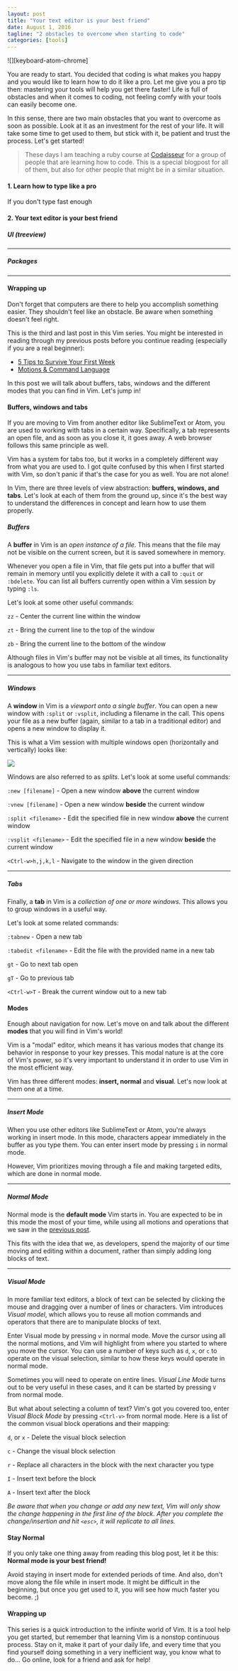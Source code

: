 ```yaml
---
layout: post
title: "Your text editor is your best friend"
date: August 1, 2016
tagline: "2 obstacles to overcome when starting to code"
categories: [tools]
---
```


![][keyboard-atom-chrome]

You are ready to start. You decided that coding is what makes you happy and you would like to learn how to do it like a pro. Let me give you a pro tip then: mastering your tools will help you get there faster! Life is full of obstacles and when it comes to coding, not feeling comfy with your tools can easily become one.

In this sense, there are two main obstacles that you want to overcome as soon as possible. Look at it as an investment for the rest of your life. It will take some time to get used to them, but stick with it, be patient and trust the process. Let's get started!

> These days I am teaching a ruby course at [Codaisseur](https://www.codaisseur.com/) for a group of people that are learning how to code. This is a special blogpost for all of them, but also for other people that might be in a similar situation.

#### 1. Learn how to type like a pro

If you don't type fast enough

#### 2. Your text editor is your best friend

##### UI (treeview)

---

##### Packages

---

#### Wrapping up

Don't forget that computers are there to help you accomplish something easier. They shouldn't feel like an obstacle. Be aware when something doesn't feel right.




This is the third and last post in this Vim series. You might be interested in reading through my previous posts before you continue reading (especially if you are a real beginner):

* [5 Tips to Survive Your First Week](http://www.miriamtocino.com/articles/5-tips-to-survive-your-first-week)
* [Motions & Command Language](http://www.miriamtocino.com/articles/vim-motions-and-command-language)

In this post we will talk about buffers, tabs, windows and the different modes that you can find in Vim. Let's jump in!

#### Buffers, windows and tabs

If you are moving to Vim from another editor like SublimeText or Atom, you are used to working with tabs in a certain way. Specifically, a tab represents an open file, and as soon as you close it, it goes away. A web browser follows this same principle as well.

Vim has a system for tabs too, but it works in a completely different way from what you are used to. I got quite confused by this when I first started with Vim, so don't panic if that's the case for you as well. You are not alone!

In Vim, there are three levels of view abstraction: **buffers, windows, and tabs**. Let's look at each of them from the ground up, since it's the best way to understand the differences in concept and learn how to use them properly.

##### Buffers

A **buffer** in Vim is an _open instance of a file_. This means that the file may not be visible on the current screen, but it is saved somewhere in memory.

Whenever you open a file in Vim, that file gets put into a buffer that will remain in memory until you explicitly delete it with a call to `:quit` or `:bdelete`. You can list all buffers currently open within a Vim session by typing `:ls`.

Let's look at some other useful commands:

`zz` - Center the current line within the window

`zt` - Bring the current line to the top of the window

`zb` - Bring the current line to the bottom of the window

Although files in Vim's buffer may not be visible at all times, its functionality is analogous to how you use tabs in familiar text editors.

---

##### Windows

A **window** in Vim is a _viewport onto a single buffer_. You can open a new window with `:split` or `:vsplit`, including a filename in the call. This opens your file as a new buffer (again, similar to a tab in a traditional editor) and opens a new window to display it.

This is what a Vim session with multiple windows open (horizontally and vertically) looks like:

[![](http://img.springe.st/20160720-sywxd.png)](http://img.springe.st/20160720-sywxd.png)

Windows are also referred to as _splits_. Let's look at some useful commands:

`:new [filename]` - Open a new window **above** the current window

`:vnew [filename]` - Open a new window **beside** the current window

`:split <filename>` - Edit the specified file in new window **above** the current window

`:vsplit <filename>` - Edit the specified file in a new window **beside** the current window

`<Ctrl-w>h,j,k,l` - Navigate to the window in the given direction

---

##### Tabs

Finally, a **tab** in Vim is a _collection of one or more windows_. This allows you to group windows in a useful way.

Let's look at some related commands:

`:tabnew` - Open a new tab

`:tabedit <filename>` - Edit the file with the provided name in a new tab

`gt` - Go to next tab open

`gT` - Go to previous tab

`<Ctrl-w>T` - Break the current window out to a new tab

#### Modes

Enough about navigation for now. Let's move on and talk about the different **modes** that you will find in Vim's world!

Vim is a "modal" editor, which means it has various modes that change its behavior in response to your key presses. This modal nature is at the core of Vim's power, so it's very important to understand it in order to use Vim in the most efficient way.

Vim has three different modes: **insert, normal** and **visual**. Let's now look at them one at a time.

---

##### Insert Mode

When you use other editors like SublimeText or Atom, you're always working in insert mode. In this mode, characters appear immediately in the buffer as you type them. You can enter insert mode by pressing `i` in normal mode.

However, Vim prioritizes moving through a file and making targeted edits, which are done in normal mode.

---

##### Normal Mode

Normal mode is the **default mode** Vim starts in. You are expected to be in this mode the most of your time, while using all motions and operations that we saw in the [previous post](http://devblog.springest.com/vim-motions-and-command-language).

This fits with the idea that we, as developers, spend the majority of our time moving and editing  within a document, rather than simply adding long blocks of text.

---

##### Visual Mode

In more familiar text editors, a block of text can be selected by clicking the mouse and dragging over a number of lines or characters. Vim introduces _Visual model_, which allows you to reuse all motion commands and operators that there are to manipulate blocks of text.

Enter Visual mode by pressing `v` in normal mode. Move the cursor using all the normal motions, and Vim will highlight from where you started to where you move the cursor. You can use a number of keys such as `d`, `x`, or `c` to operate on the visual selection, similar to how these keys would operate in normal mode.

Sometimes you will need to operate on entire lines. _Visual Line Mode_ turns out to be very useful in these cases, and it can be started by pressing `V` from normal mode.

But what about selecting a column of text? Vim's got you covered too, enter _Visual Block Mode_ by pressing `<Ctrl-v>` from normal mode. Here is a list of the common visual block operations and their mapping:

`d`, or `x` - Delete the visual block selection

`c` - Change the visual block selection

`r` - Replace all characters in the block with the next character you type

`I` - Insert text before the block

`A` - Insert text after the block

_Be aware that when you change or add any new text, Vim will only show the change happening in the first line of the block. After you complete the change/insertion and hit `<esc>`, it will replicate to all lines._

#### Stay Normal

If you only take one thing away from reading this blog post, let it be this: **Normal mode is your best friend!**

Avoid staying in insert mode for extended periods of time. And also, don't move along the file while in insert mode. It might be difficult in the beginning, but once you get used to it, you will see how much faster you become. ;)

#### Wrapping up

This series is a quick introduction to the infinite world of Vim. It is a tool help you get started, but remember that learning Vim is a nonstop continuous process. Stay on it, make it part of your daily life, and every time that you find yourself doing something in a very inefficient way, you know what to do... Go online, look for a friend and ask for help!

[vim-logo]: http://miriamtocino.github.io/images/posts/vim-logo.svg
